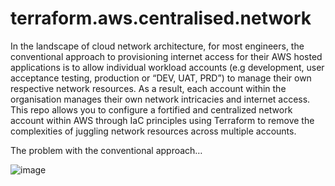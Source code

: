 # terraform.aws.centralised.network
In the landscape of cloud network architecture, for most engineers, the conventional approach to provisioning internet access for their AWS hosted applications is to allow individual workload accounts (e.g development, user acceptance testing, production or “DEV, UAT, PRD”) to manage their own respective network resources. As a result, each account within the organisation manages their own network intricacies and internet access. This repo allows you to configure a fortified and centralized network account within AWS through IaC principles using Terraform to remove the complexities of juggling network resources across multiple accounts.

The problem with the conventional approach…

![image](https://github.com/Mehmet-Kalich/terraform.aws.centralised.network/assets/86363079/bcbf9abb-a196-4375-82aa-66b8f1e9d4bf)
